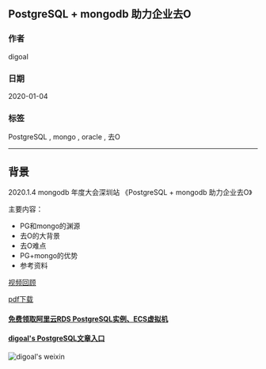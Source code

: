## PostgreSQL + mongodb 助力企业去O  
                                                                                                             
### 作者                                                                    
digoal                                                                                                             
                                                                                                             
### 日期                                                                                                             
2020-01-04                                                                                                         
                                                                                                             
### 标签                                                                                                             
PostgreSQL , mongo , oracle , 去O   
                                                                                                             
----                                                                                                             
                                                                                                             
## 背景    
  
2020.1.4 mongodb 年度大会深圳站 《PostgreSQL + mongodb 助力企业去O》  
  
主要内容：  
  
- PG和mongo的渊源   
- 去O的大背景  
- 去O难点  
- PG+mongo的优势   
- 参考资料  
  
[视频回顾](http://www.itdks.com/Home/Course/detail?id=117606)    
  
[pdf下载](20200104_01_doc_001.pdf)  
  
    
  
#### [免费领取阿里云RDS PostgreSQL实例、ECS虚拟机](https://www.aliyun.com/database/postgresqlactivity "57258f76c37864c6e6d23383d05714ea")
  
  
#### [digoal's PostgreSQL文章入口](https://github.com/digoal/blog/blob/master/README.md "22709685feb7cab07d30f30387f0a9ae")
  
  
![digoal's weixin](../pic/digoal_weixin.jpg "f7ad92eeba24523fd47a6e1a0e691b59")
  
